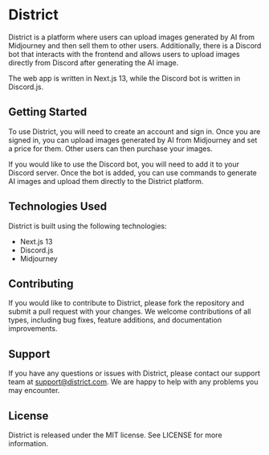 # District

District is a platform where users can upload images generated by AI from Midjourney and then sell them to other users. Additionally, there is a Discord bot that interacts with the frontend and allows users to upload images directly from Discord after generating the AI image.

The web app is written in Next.js 13, while the Discord bot is written in Discord.js.

## Getting Started

To use District, you will need to create an account and sign in. Once you are signed in, you can upload images generated by AI from Midjourney and set a price for them. Other users can then purchase your images.

If you would like to use the Discord bot, you will need to add it to your Discord server. Once the bot is added, you can use commands to generate AI images and upload them directly to the District platform.

## Technologies Used

District is built using the following technologies:

-   Next.js 13
-   Discord.js
-   Midjourney

## Contributing

If you would like to contribute to District, please fork the repository and submit a pull request with your changes. We welcome contributions of all types, including bug fixes, feature additions, and documentation improvements.

## Support

If you have any questions or issues with District, please contact our support team at support@district.com. We are happy to help with any problems you may encounter.

## License

District is released under the MIT license. See LICENSE for more information.
